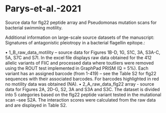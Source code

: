 # Parys-et-al.-2021
Source data for flg22 peptide array and Pseudomonas mutation scans for bacterial swimming motility.


Additional information on large-scale source datasets of the manuscript: Signatures of antagonistic pleiotropy in a bacterial flagellin epitope.:

•	1_B_raw_data_motility – source data for Figures 1B-D, 1G, S1C, 3A, S3A-C, 5A, S7C and S7I. In the excel file displays raw data obtained for the 412 allelic variants of FliC and processed data where toutliers were removed using the ROUT test implemented in GraphPad PRISM (Q = 5%). Each variant has an assigned barcode (from 1-419) – see the Table S2 for flg22 sequences with their associated barcodes. For barcodes highlighted in red no motility data was obtained (NA).
•	2_A_raw_data_flg22 array - source data for Figures 2A, 2D-G, S2, 3A and S3A and S3C. The dataset is divided into 5 categories based on the flg22 peptide variant tested in the mutational scan –see S2A. The interaction scores were calculated from the raw data and are displayed in Table S2.
